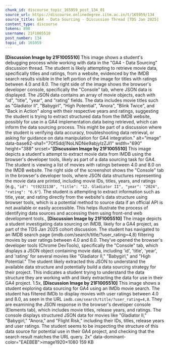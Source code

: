 ```yaml
---
chunk_id: discourse_topic_165959_post_134_01
source_url: https://discourse.onlinedegree.iitm.ac.in/t/165959/134
source_title: GA4 - Data Sourcing - Discussion Thread [TDS Jan 2025]
content_type: discourse
tokens: 898
username: 21F1005510
post_number: 134
topic_id: 165959
---
```


**[Discussion Image by 21F1005510]** This image shows a student's debugging process while working with data in the "GA4 - Data Sourcing" discussion thread. The student is likely attempting to retrieve movie data, specifically titles and ratings, from a website, evidenced by the IMDB search results visible in the left portion of the image for titles with ratings between 4.0 and 8.0. The right side of the image shows the browser's developer console, specifically the "Console" tab, where JSON data is displayed. The JSON data contains an array of movie objects, each with "id", "title", "year", and "rating" fields. The data includes movie titles such as "Gladiator II", "Babygirl", "High Potential", "Anora", "Blink Twice", and "Back in Action" along with their respective years and ratings, suggesting the student is trying to extract structured data from the IMDB website, possibly for use in a GA4 implementation.data being retrieved, which can inform the data sourcing process. This might be part of a discussion where the student is verifying data accuracy, troubleshooting data retrieval, or asking for guidance on data manipulation for GA4 integration." alt="image" data-base62-sha1="7OfSddj1NoLNDNie9abjyIzZJl1" width="690" height="388" srcset="**[Discussion Image by 21F1005510]** This image depicts a student's attempt to extract movie data from IMDB using the browser's developer tools, likely as part of a data sourcing task for GA4. The student is viewing a list of movies with ratings between 4.0 and 8.0 on the IMDB website. The right side of the screenshot shows the "Console" tab in the browser's developer tools, where JSON data structures representing the movie data are printed, including movie IDs, titles, years, and ratings (e.g., `"id": "tt9232138", "title": "12. Gladiator II", "year": "2024", "rating": "6.6"`). The student is attempting to extract information such as title, year, and rating directly from the website's data structure using browser tools, which is a potential method to source data if an official API is not available or easily accessible. This helps illustrate the process of identifying data sources and accessing them using front-end web development tools., **[Discussion Image by 21F1005510]** The image depicts a student investigating data sourcing on IMDB, likely for a GA4 project, as part of the TDS Jan 2025 cohort discussion. The student has navigated to an IMDB search page (imdb.com/search/title/?user_rating=4,8) filtering movies by user ratings between 4.0 and 8.0. They've opened the browser's developer tools (Chrome DevTools), specifically the "Console" tab, which displays a JSON object containing movie data, including 'id', 'title', 'year', and 'rating' for several movies like "Gladiator II," "Babygirl," and "High Potential." The student likely extracted this JSON to understand the available data structure and potentially build a data sourcing strategy for their project. This indicates a student trying to understand the data structure they are working with and likely extracting the data for use in their GA4 project. 1.5x, **[Discussion Image by 21F1005510]** This image shows a student exploring data sourcing for GA4 using an IMDb movie search. The student has filtered IMDb to display movies with user ratings between 4.0 and 8.0, as seen in the URL `imdb.com/search/title/?user_rating=4,8`. They are examining the JSON response in the browser's developer console (Elements tab), which includes movie titles, release years, and ratings. The console displays structured JSON data for movies like "Gladiator II," "Babygirl," "Anora," and "Flight Risk," including their IDs, titles, release years and user ratings. The student seems to be inspecting the structure of this data source for potential use in their GA4 project, and checking that the search result matches the URL query. 2x" data-dominant-color="EAEBEB">image1920×1080 159 KB
